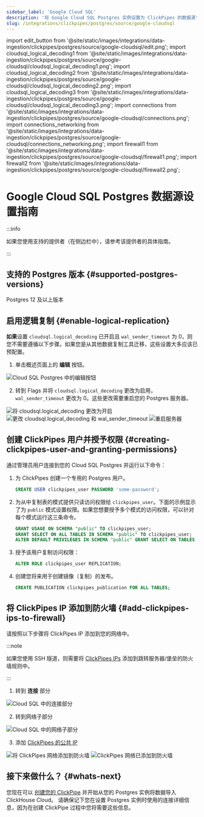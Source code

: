 ```yaml
---
sidebar_label: 'Google Cloud SQL'
description: '将 Google Cloud SQL Postgres 实例设置为 ClickPipes 的数据源'
slug: /integrations/clickpipes/postgres/source/google-cloudsql
---
```


import edit_button from '@site/static/images/integrations/data-ingestion/clickpipes/postgres/source/google-cloudsql/edit.png';
import cloudsql_logical_decoding1 from '@site/static/images/integrations/data-ingestion/clickpipes/postgres/source/google-cloudsql/cloudsql_logical_decoding1.png';
import cloudsql_logical_decoding2 from '@site/static/images/integrations/data-ingestion/clickpipes/postgres/source/google-cloudsql/cloudsql_logical_decoding2.png';
import cloudsql_logical_decoding3 from '@site/static/images/integrations/data-ingestion/clickpipes/postgres/source/google-cloudsql/cloudsql_logical_decoding3.png';
import connections from '@site/static/images/integrations/data-ingestion/clickpipes/postgres/source/google-cloudsql/connections.png';
import connections_networking from '@site/static/images/integrations/data-ingestion/clickpipes/postgres/source/google-cloudsql/connections_networking.png';
import firewall1 from '@site/static/images/integrations/data-ingestion/clickpipes/postgres/source/google-cloudsql/firewall1.png';
import firewall2 from '@site/static/images/integrations/data-ingestion/clickpipes/postgres/source/google-cloudsql/firewall2.png';


# Google Cloud SQL Postgres 数据源设置指南

:::info

如果您使用支持的提供者（在侧边栏中），请参考该提供者的具体指南。

:::


## 支持的 Postgres 版本 {#supported-postgres-versions}

Postgres 12 及以上版本

## 启用逻辑复制 {#enable-logical-replication}

**如果**设置 `cloudsql.logical_decoding` 已开启且 `wal_sender_timeout` 为 0，则您不需要遵循以下步骤。如果您是从其他数据复制工具迁移，这些设置大多应该已预配置。

1. 单击概述页面上的 **编辑** 按钮。

<img src={edit_button} alt="Cloud SQL Postgres 中的编辑按钮" />

2. 转到 Flags 并将 `cloudsql.logical_decoding` 更改为启用，`wal_sender_timeout` 更改为 0。这些更改需要重启您的 Postgres 服务器。

<img src={cloudsql_logical_decoding1} alt="将 cloudsql.logical_decoding 更改为开启" />
<img src={cloudsql_logical_decoding2} alt="更改 cloudsql.logical_decoding 和 wal_sender_timeout" />
<img src={cloudsql_logical_decoding3} alt="重启服务器" />


## 创建 ClickPipes 用户并授予权限 {#creating-clickpipes-user-and-granting-permissions}

通过管理员用户连接到您的 Cloud SQL Postgres 并运行以下命令：

1. 为 ClickPipes 创建一个专用的 Postgres 用户。

   ```sql
   CREATE USER clickpipes_user PASSWORD 'some-password';
   ```

2. 为从中复制表的模式提供只读访问权限给 `clickpipes_user`。下面的示例显示了为 `public` 模式设置权限。如果您想要授予多个模式的访问权限，可以针对每个模式运行这三条命令。

   ```sql
   GRANT USAGE ON SCHEMA "public" TO clickpipes_user;
   GRANT SELECT ON ALL TABLES IN SCHEMA "public" TO clickpipes_user;
   ALTER DEFAULT PRIVILEGES IN SCHEMA "public" GRANT SELECT ON TABLES TO clickpipes_user;
   ```

3. 授予该用户复制访问权限：

   ```sql
   ALTER ROLE clickpipes_user REPLICATION;
   ```

4. 创建您将来用于创建镜像（复制）的发布。

   ```sql
   CREATE PUBLICATION clickpipes_publication FOR ALL TABLES;
   ```

[//]: # (TODO Add SSH Tunneling)


## 将 ClickPipes IP 添加到防火墙 {#add-clickpipes-ips-to-firewall}

请按照以下步骤将 ClickPipes IP 添加到您的网络中。

:::note

如果您使用 SSH 隧道，则需要将 [ClickPipes IPs](../../index.md#list-of-static-ips) 添加到跳转服务器/堡垒的防火墙规则中。

:::

1. 转到 **连接** 部分

<img src={connections} alt="Cloud SQL 中的连接部分" />

2. 转到网络子部分

<img src={connections_networking} alt="Cloud SQL 中的网络子部分" />

3. 添加 [ClickPipes 的公共 IP](../../index.md#list-of-static-ips)

<img src={firewall1} alt="将 ClickPipes 网络添加到防火墙" />
<img src={firewall2} alt="ClickPipes 网络已添加到防火墙" />


## 接下来做什么？ {#whats-next}

您现在可以 [创建您的 ClickPipe](../index.md) 并开始从您的 Postgres 实例将数据导入 ClickHouse Cloud。
请确保记下您在设置 Postgres 实例时使用的连接详细信息，因为在创建 ClickPipe 过程中您将需要这些信息。
